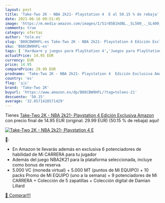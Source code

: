 ```yaml
---
layout: post
title: 'Take-Two 2K - NBA 2k21- Playstation 4  E al 50.15 % de rebaja'
date: 2021-06-16 09:51:45
image: 'https://m.media-amazon.com/images/I/51rB5B1kOBL._SL500_._SL400_.jpg'
comments: true
category: ofertas
author: 'tole.es'
slug: 'B08CBW9HFL-es Take-Two 2K - NBA 2k21- Playstation 4 Edición Exclusiva...'
sku: 'B08CBW9HFL-es'
tags: [ 'Hardware y juegos para PlayStation 4','Juegos para PlayStation 4','Videojuegos','playstation','take-two 2k', ]
actualPrice: 14.95 EUR
currency: EUR
price: 14.95
comparePrice: 29.99 EUR
prodname: 'Take-Two 2K - NBA 2k21- Playstation 4  Edición Exclusiva Amazon '
country: 'es'
flag: '🇪🇸'
brand: 'Take-Two 2K'
buyurl: 'https://www.amazon.es/dp/B08CBW9HFL/?tag=tolees-21'
descuento: '50.15'
average: '32.8571428571429'
---
```


Tienes [Take-Two 2K - NBA 2k21- Playstation 4  Edición Exclusiva Amazon ](https://www.amazon.es/dp/B08CBW9HFL/?tag=tolees-21) con precio final de  14.95 EUR (original: 29.99 EUR) (50.15 %  de rebaja) aqui!

[![Take-Two 2K - NBA 2k21- Playstation 4  E](https://m.media-amazon.com/images/I/51rB5B1kOBL._SL500_._SL400_.jpg)](https://www.amazon.es/dp/B08CBW9HFL/?tag=tolees-21)

🔎:

- En Amazon te llevarás además en exclusiva 6 potenciadores de habilidad de Mi CARRERA para tu jugador
- Además del juego NBA2K21 para la plataforma seleccionada, incluye como bonus de reserva
- 5.000 VC (moneda virtual) + 5.000 MT (puntos de Mi EQUIPO) + 10 packs Promo de Mi EQUIPO (uno a la semana) + 9 potenciadores de Mi CARRERA + Colección de 5 zapatillas + Colección digital de Damian Lillard

[🛒 Comprar!!!](https://www.amazon.es/dp/B08CBW9HFL/?tag=tolees-21)
